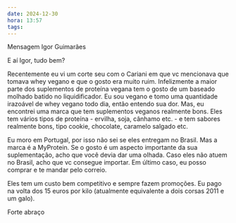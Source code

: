```yaml
---
date: 2024-12-30
hora: 13:57
tags:
---
```

Mensagem Igor Guimarães 

E aí Igor, tudo bem?

Recentemente eu vi um corte seu com o Cariani em que vc mencionava que tomava whey vegano e que o gosto era muito ruim. Infelizmente a maior parte dos suplementos de proteína vegana tem o gosto de um baseado molhado batido no liquidificador. Eu sou vegano e tomo uma quantidade irazoável de whey vegano todo dia, então entendo sua dor. 
Mas, eu encontrei uma marca que tem suplementos veganos realmente bons. Eles tem vários tipos de proteína - ervilha, soja, cânhamo etc. - e tem sabores realmente bons, tipo cookie, chocolate, caramelo salgado etc. 

Eu moro em Portugal, por isso não sei se eles entregam no Brasil. Mas a marca é a MyProtein. Se o gosto é um aspecto importante da sua suplementação, acho que você devia dar uma olhada. Caso eles não atuem no Brasil, acho que vc consegue importar. Em último caso, eu posso comprar e te mandar pelo correio.

Eles tem um custo bem competitivo e sempre fazem promoções. Eu pago na volta dos 15 euros por kilo (atualmente equivalente a dois corsas 2011 e um galo).

Forte abraço 




